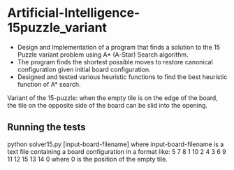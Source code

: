 # Artificial-Intelligence-15puzzle_variant
* Design and Implementation of a program that finds a solution to the 15 Puzzle variant problem using A* (A-Star) Search algorithm.
* The program finds the shortest possible moves to restore canonical configuration given initial board configuration.
* Designed and tested various heuristic functions to find the best heuristic function of A* search.

Variant of the 15-puzzle: when the empty tile is on the edge of the board, the tile on the opposite side of the board can be slid into the opening.

## Running the tests
python solver15.py [input-board-filename]
where input-board-filename is a text file containing a board configuration in a format like:
5 7 8 1
10 2 4 3
6 9 11 12
15 13 14 0
where 0 is the position of the empty tile.
